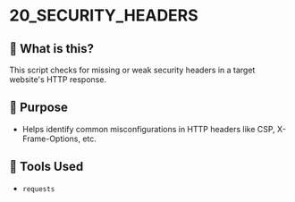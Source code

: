 # 20_SECURITY_HEADERS

## 📌 What is this?

This script checks for missing or weak security headers in a target website's HTTP response.

## 🚀 Purpose

- Helps identify common misconfigurations in HTTP headers like CSP, X-Frame-Options, etc.

## 🧰 Tools Used

- `requests`
